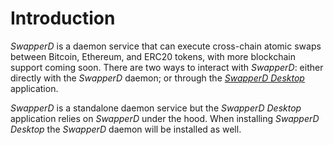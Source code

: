 # Introduction

*SwapperD* is a daemon service that can execute cross-chain atomic swaps between Bitcoin, Ethereum, and ERC20 tokens, with more blockchain support coming soon. There are two ways to interact with *SwapperD*: either directly with the *SwapperD* daemon; or through the [*SwapperD Desktop*](https://github.com/renproject/swapperd-desktop) application.

*SwapperD* is a standalone daemon service but the *SwapperD Desktop* application relies on *SwapperD* under the hood. When installing *SwapperD Desktop* the *SwapperD* daemon will be installed as well.

